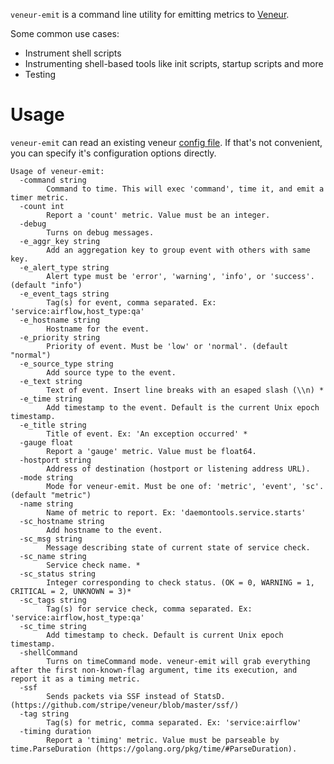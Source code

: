 `veneur-emit` is a command line utility for emitting metrics to [Veneur](https://github.com/stripe/veneur).

Some common use cases:
* Instrument shell scripts
* Instrumenting shell-based tools like init scripts, startup scripts and more
* Testing

# Usage

`veneur-emit` can read an existing veneur [config file](https://github.com/stripe/veneur#configuration). If that's not convenient, you can specify it's configuration options directly.

```
Usage of veneur-emit:
  -command string
    	Command to time. This will exec 'command', time it, and emit a timer metric.
  -count int
    	Report a 'count' metric. Value must be an integer.
  -debug
    	Turns on debug messages.
  -e_aggr_key string
    	Add an aggregation key to group event with others with same key.
  -e_alert_type string
    	Alert type must be 'error', 'warning', 'info', or 'success'. (default "info")
  -e_event_tags string
    	Tag(s) for event, comma separated. Ex: 'service:airflow,host_type:qa'
  -e_hostname string
    	Hostname for the event.
  -e_priority string
    	Priority of event. Must be 'low' or 'normal'. (default "normal")
  -e_source_type string
    	Add source type to the event.
  -e_text string
    	Text of event. Insert line breaks with an esaped slash (\\n) *
  -e_time string
    	Add timestamp to the event. Default is the current Unix epoch timestamp.
  -e_title string
    	Title of event. Ex: 'An exception occurred' *
  -gauge float
    	Report a 'gauge' metric. Value must be float64.
  -hostport string
    	Address of destination (hostport or listening address URL).
  -mode string
    	Mode for veneur-emit. Must be one of: 'metric', 'event', 'sc'. (default "metric")
  -name string
    	Name of metric to report. Ex: 'daemontools.service.starts'
  -sc_hostname string
    	Add hostname to the event.
  -sc_msg string
    	Message describing state of current state of service check.
  -sc_name string
    	Service check name. *
  -sc_status string
    	Integer corresponding to check status. (OK = 0, WARNING = 1, CRITICAL = 2, UNKNOWN = 3)*
  -sc_tags string
    	Tag(s) for service check, comma separated. Ex: 'service:airflow,host_type:qa'
  -sc_time string
    	Add timestamp to check. Default is current Unix epoch timestamp.
  -shellCommand
    	Turns on timeCommand mode. veneur-emit will grab everything after the first non-known-flag argument, time its execution, and report it as a timing metric.
  -ssf
    	Sends packets via SSF instead of StatsD. (https://github.com/stripe/veneur/blob/master/ssf/)
  -tag string
    	Tag(s) for metric, comma separated. Ex: 'service:airflow'
  -timing duration
    	Report a 'timing' metric. Value must be parseable by time.ParseDuration (https://golang.org/pkg/time/#ParseDuration).
```
